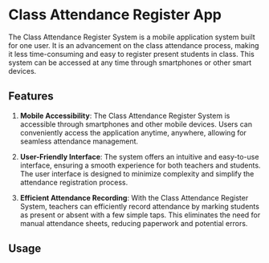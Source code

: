 # Class Attendance Register App

The Class Attendance Register System is a mobile application system built for one user. It is an advancement on the class attendance process, making it less time-consuming and easy to register present students in class. This system can be accessed at any time through smartphones or other smart devices.

## Features

1. **Mobile Accessibility**: The Class Attendance Register System is accessible through smartphones and other mobile devices. Users can conveniently access the application anytime, anywhere, allowing for seamless attendance management.

2. **User-Friendly Interface**: The system offers an intuitive and easy-to-use interface, ensuring a smooth experience for both teachers and students. The user interface is designed to minimize complexity and simplify the attendance registration process.

3. **Efficient Attendance Recording**: With the Class Attendance Register System, teachers can efficiently record attendance by marking students as present or absent with a few simple taps. This eliminates the need for manual attendance sheets, reducing paperwork and potential errors.

## Usage




